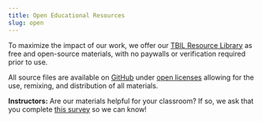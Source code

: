 ```yaml
---
title: Open Educational Resources
slug: open
---
```


To maximize the impact of our work, we offer our
[TBIL Resource Library](/library)
as free and open-source materials, with no paywalls or
verification required prior to use.

All source files are
available on [GitHub](https://github.com/TeamBasedInquiryLearning/library) under
[open licenses](https://github.com/TeamBasedInquiryLearning/library/blob/main/LICENSE.md)
allowing for the use, remixing, and distribution of all materials.

**Instructors:**
Are our materials helpful for your classroom? If so, we ask that you complete
[this survey](https://forms.gle/bgf8dEH9mrWg1cvm9) so we can know!

